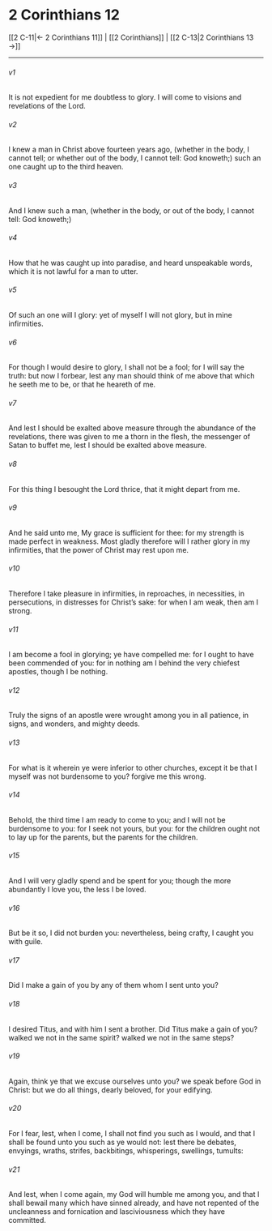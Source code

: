 # 2 Corinthians 12

[[2 C-11|← 2 Corinthians 11]] | [[2 Corinthians]] | [[2 C-13|2 Corinthians 13 →]]
***

###### v1
It is not expedient for me doubtless to glory. I will come to visions and revelations of the Lord.
###### v2
I knew a man in Christ above fourteen years ago, (whether in the body, I cannot tell; or whether out of the body, I cannot tell: God knoweth;) such an one caught up to the third heaven.
###### v3
And I knew such a man, (whether in the body, or out of the body, I cannot tell: God knoweth;)
###### v4
How that he was caught up into paradise, and heard unspeakable words, which it is not lawful for a man to utter.
###### v5
Of such an one will I glory: yet of myself I will not glory, but in mine infirmities.
###### v6
For though I would desire to glory, I shall not be a fool; for I will say the truth: but now I forbear, lest any man should think of me above that which he seeth me to be, or that he heareth of me.
###### v7
And lest I should be exalted above measure through the abundance of the revelations, there was given to me a thorn in the flesh, the messenger of Satan to buffet me, lest I should be exalted above measure.
###### v8
For this thing I besought the Lord thrice, that it might depart from me.
###### v9
And he said unto me, My grace is sufficient for thee: for my strength is made perfect in weakness. Most gladly therefore will I rather glory in my infirmities, that the power of Christ may rest upon me.
###### v10
Therefore I take pleasure in infirmities, in reproaches, in necessities, in persecutions, in distresses for Christ’s sake: for when I am weak, then am I strong.
###### v11
I am become a fool in glorying; ye have compelled me: for I ought to have been commended of you: for in nothing am I behind the very chiefest apostles, though I be nothing.
###### v12
Truly the signs of an apostle were wrought among you in all patience, in signs, and wonders, and mighty deeds.
###### v13
For what is it wherein ye were inferior to other churches, except it be that I myself was not burdensome to you? forgive me this wrong.
###### v14
Behold, the third time I am ready to come to you; and I will not be burdensome to you: for I seek not yours, but you: for the children ought not to lay up for the parents, but the parents for the children.
###### v15
And I will very gladly spend and be spent for you; though the more abundantly I love you, the less I be loved.
###### v16
But be it so, I did not burden you: nevertheless, being crafty, I caught you with guile.
###### v17
Did I make a gain of you by any of them whom I sent unto you?
###### v18
I desired Titus, and with him I sent a brother. Did Titus make a gain of you? walked we not in the same spirit? walked we not in the same steps?
###### v19
Again, think ye that we excuse ourselves unto you? we speak before God in Christ: but we do all things, dearly beloved, for your edifying.
###### v20
For I fear, lest, when I come, I shall not find you such as I would, and that I shall be found unto you such as ye would not: lest there be debates, envyings, wraths, strifes, backbitings, whisperings, swellings, tumults:
###### v21
And lest, when I come again, my God will humble me among you, and that I shall bewail many which have sinned already, and have not repented of the uncleanness and fornication and lasciviousness which they have committed. 
